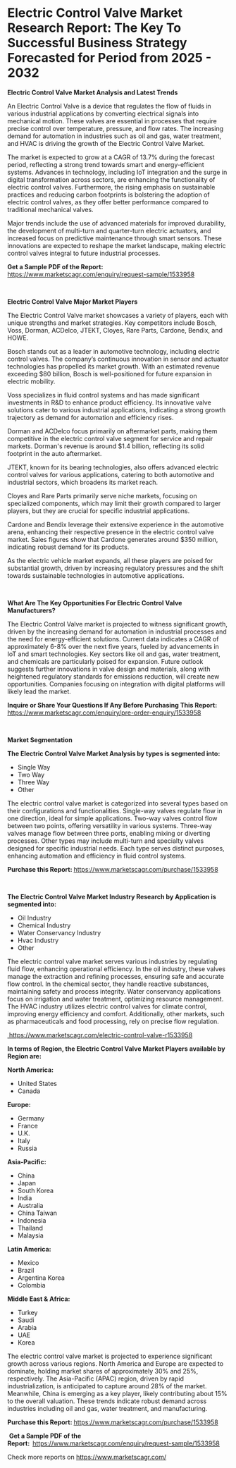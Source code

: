 <p><h1>Electric Control Valve Market Research Report: The Key To Successful Business Strategy Forecasted for Period from 2025 - 2032</h1></p><p><strong>Electric Control Valve Market Analysis and Latest Trends</strong></p>
<p><p>An Electric Control Valve is a device that regulates the flow of fluids in various industrial applications by converting electrical signals into mechanical motion. These valves are essential in processes that require precise control over temperature, pressure, and flow rates. The increasing demand for automation in industries such as oil and gas, water treatment, and HVAC is driving the growth of the Electric Control Valve Market.</p><p>The market is expected to grow at a CAGR of 13.7% during the forecast period, reflecting a strong trend towards smart and energy-efficient systems. Advances in technology, including IoT integration and the surge in digital transformation across sectors, are enhancing the functionality of electric control valves. Furthermore, the rising emphasis on sustainable practices and reducing carbon footprints is bolstering the adoption of electric control valves, as they offer better performance compared to traditional mechanical valves.</p><p>Major trends include the use of advanced materials for improved durability, the development of multi-turn and quarter-turn electric actuators, and increased focus on predictive maintenance through smart sensors. These innovations are expected to reshape the market landscape, making electric control valves integral to future industrial processes.</p></p>
<p><strong>Get a Sample PDF of the Report:&nbsp;</strong> <a href="https://www.marketscagr.com/enquiry/request-sample/1533958?utm_campaign=3432&utm_medium=2&utm_source=Github&utm_content=ia&utm_term=08042025&utm_id=electric-control-valve">https://www.marketscagr.com/enquiry/request-sample/1533958</a></p>
<p>&nbsp;</p>
<p><strong>Electric Control Valve Major Market Players</strong></p>
<p><p>The Electric Control Valve market showcases a variety of players, each with unique strengths and market strategies. Key competitors include Bosch, Voss, Dorman, ACDelco, JTEKT, Cloyes, Rare Parts, Cardone, Bendix, and HOWE.</p><p>Bosch stands out as a leader in automotive technology, including electric control valves. The company’s continuous innovation in sensor and actuator technologies has propelled its market growth. With an estimated revenue exceeding $80 billion, Bosch is well-positioned for future expansion in electric mobility.</p><p>Voss specializes in fluid control systems and has made significant investments in R&D to enhance product efficiency. Its innovative valve solutions cater to various industrial applications, indicating a strong growth trajectory as demand for automation and efficiency rises.</p><p>Dorman and ACDelco focus primarily on aftermarket parts, making them competitive in the electric control valve segment for service and repair markets. Dorman's revenue is around $1.4 billion, reflecting its solid footprint in the auto aftermarket.</p><p>JTEKT, known for its bearing technologies, also offers advanced electric control valves for various applications, catering to both automotive and industrial sectors, which broadens its market reach.</p><p>Cloyes and Rare Parts primarily serve niche markets, focusing on specialized components, which may limit their growth compared to larger players, but they are crucial for specific industrial applications.</p><p>Cardone and Bendix leverage their extensive experience in the automotive arena, enhancing their respective presence in the electric control valve market. Sales figures show that Cardone generates around $350 million, indicating robust demand for its products.</p><p>As the electric vehicle market expands, all these players are poised for substantial growth, driven by increasing regulatory pressures and the shift towards sustainable technologies in automotive applications.</p></p>
<p>&nbsp;</p>
<p><strong>What Are The Key Opportunities For Electric Control Valve Manufacturers?</strong></p>
<p><p>The Electric Control Valve market is projected to witness significant growth, driven by the increasing demand for automation in industrial processes and the need for energy-efficient solutions. Current data indicates a CAGR of approximately 6-8% over the next five years, fueled by advancements in IoT and smart technologies. Key sectors like oil and gas, water treatment, and chemicals are particularly poised for expansion. Future outlook suggests further innovations in valve design and materials, along with heightened regulatory standards for emissions reduction, will create new opportunities. Companies focusing on integration with digital platforms will likely lead the market.</p></p>
<p><strong>Inquire or Share Your Questions If Any Before Purchasing This Report:</strong> <a href="https://www.marketscagr.com/enquiry/pre-order-enquiry/1533958?utm_campaign=3432&utm_medium=2&utm_source=Github&utm_content=ia&utm_term=08042025&utm_id=electric-control-valve">https://www.marketscagr.com/enquiry/pre-order-enquiry/1533958</a></p>
<p>&nbsp;</p>
<p><strong>Market Segmentation</strong></p>
<p><strong>The Electric Control Valve Market Analysis by types is segmented into:</strong></p>
<p><ul><li>Single Way</li><li>Two Way</li><li>Three Way</li><li>Other</li></ul></p>
<p><p>The electric control valve market is categorized into several types based on their configurations and functionalities. Single-way valves regulate flow in one direction, ideal for simple applications. Two-way valves control flow between two points, offering versatility in various systems. Three-way valves manage flow between three ports, enabling mixing or diverting processes. Other types may include multi-turn and specialty valves designed for specific industrial needs. Each type serves distinct purposes, enhancing automation and efficiency in fluid control systems.</p></p>
<p><strong>Purchase this Report:&nbsp;</strong><a href="https://www.marketscagr.com/purchase/1533958?utm_campaign=3432&utm_medium=2&utm_source=Github&utm_content=ia&utm_term=08042025&utm_id=electric-control-valve">https://www.marketscagr.com/purchase/1533958</a></p>
<p>&nbsp;</p>
<p><strong>The Electric Control Valve Market Industry Research by Application is segmented into:</strong></p>
<p><ul><li>Oil Industry</li><li>Chemical Industry</li><li>Water Conservancy Industry</li><li>Hvac Industry</li><li>Other</li></ul></p>
<p><p>The electric control valve market serves various industries by regulating fluid flow, enhancing operational efficiency. In the oil industry, these valves manage the extraction and refining processes, ensuring safe and accurate flow control. In the chemical sector, they handle reactive substances, maintaining safety and process integrity. Water conservancy applications focus on irrigation and water treatment, optimizing resource management. The HVAC industry utilizes electric control valves for climate control, improving energy efficiency and comfort. Additionally, other markets, such as pharmaceuticals and food processing, rely on precise flow regulation.</p></p>
<p><a href="https://www.marketscagr.com/electric-control-valve-r1533958?utm_campaign=3432&utm_medium=2&utm_source=Github&utm_content=ia&utm_term=08042025&utm_id=electric-control-valve">&nbsp;https://www.marketscagr.com/electric-control-valve-r1533958</a></p>
<p><strong>In terms of Region, the Electric Control Valve Market Players available by Region are:</strong></p>
<p>
    <p> <strong> North America: </strong>
        <ul>
            <li>United States</li>
            <li>Canada</li>
        </ul>
        </p> 
    <p> <strong> Europe: </strong>
        <ul>
            <li>Germany</li>
            <li>France</li>
            <li>U.K.</li>
            <li>Italy</li>
            <li>Russia</li>
        </ul>
        </p> 
    <p> <strong> Asia-Pacific: </strong>
        <ul>
            <li>China</li>
            <li>Japan</li>
            <li>South Korea</li>
            <li>India</li>
            <li>Australia</li>
            <li>China Taiwan</li>
            <li>Indonesia</li>
            <li>Thailand</li>
            <li>Malaysia</li>
        </ul>
        </p> 
    <p> <strong> Latin America: </strong>
        <ul>
            <li>Mexico</li>
            <li>Brazil</li>
            <li>Argentina Korea</li>
            <li>Colombia</li>
        </ul>
        </p> 
    <p> <strong> Middle East & Africa: </strong>
        <ul>
            <li>Turkey</li>
            <li>Saudi</li>
            <li>Arabia</li>
            <li>UAE</li>
            <li>Korea</li>
        </ul>
    </p>
    </p>
<p><p>The electric control valve market is projected to experience significant growth across various regions. North America and Europe are expected to dominate, holding market shares of approximately 30% and 25%, respectively. The Asia-Pacific (APAC) region, driven by rapid industrialization, is anticipated to capture around 28% of the market. Meanwhile, China is emerging as a key player, likely contributing about 15% to the overall valuation. These trends indicate robust demand across industries including oil and gas, water treatment, and manufacturing.</p></p>
<p><strong>Purchase this Report: </strong><a href="https://www.marketscagr.com/purchase/1533958?utm_campaign=3432&utm_medium=2&utm_source=Github&utm_content=ia&utm_term=08042025&utm_id=electric-control-valve">https://www.marketscagr.com/purchase/1533958</a></p>
<p>&nbsp;<strong>Get a Sample PDF of the Report:&nbsp;&nbsp;</strong><a href="https://www.marketscagr.com/enquiry/request-sample/1533958?utm_campaign=3432&utm_medium=2&utm_source=Github&utm_content=ia&utm_term=08042025&utm_id=electric-control-valve">https://www.marketscagr.com/enquiry/request-sample/1533958</a></p>
<p><strong></strong></p>
<p>Check more reports on <a href="https://www.marketscagr.com/?utm_campaign=3432&utm_medium=2&utm_source=Github&utm_content=ia&utm_term=08042025&utm_id=electric-control-valve">https://www.marketscagr.com/</a></p>